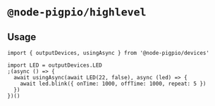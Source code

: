 # `@node-pigpio/highlevel`


## Usage

```
import { outputDevices, usingAsync } from '@node-pigpio/devices'

import LED = outputDevices.LED
;(async () => {
  await usingAsync(await LED(22, false), async (led) => {
    await led.blink({ onTime: 1000, offTime: 1000, repeat: 5 })
  })
})()
```

